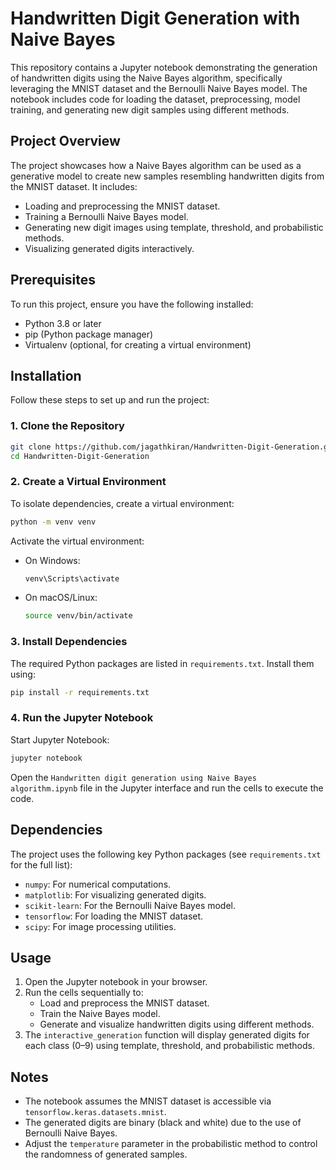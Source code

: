 # Handwritten Digit Generation with Naive Bayes

This repository contains a Jupyter notebook demonstrating the generation of handwritten digits using the Naive Bayes algorithm, specifically leveraging the MNIST dataset and the Bernoulli Naive Bayes model. The notebook includes code for loading the dataset, preprocessing, model training, and generating new digit samples using different methods.

## Project Overview

The project showcases how a Naive Bayes algorithm can be used as a generative model to create new samples resembling handwritten digits from the MNIST dataset. It includes:
- Loading and preprocessing the MNIST dataset.
- Training a Bernoulli Naive Bayes model.
- Generating new digit images using template, threshold, and probabilistic methods.
- Visualizing generated digits interactively.

## Prerequisites

To run this project, ensure you have the following installed:
- Python 3.8 or later
- pip (Python package manager)
- Virtualenv (optional, for creating a virtual environment)

## Installation

Follow these steps to set up and run the project:

### 1. Clone the Repository
```bash
git clone https://github.com/jagathkiran/Handwritten-Digit-Generation.git
cd Handwritten-Digit-Generation
```

### 2. Create a Virtual Environment
To isolate dependencies, create a virtual environment:
```bash
python -m venv venv
```

Activate the virtual environment:
- On Windows:
  ```bash
  venv\Scripts\activate
  ```
- On macOS/Linux:
  ```bash
  source venv/bin/activate
  ```

### 3. Install Dependencies
The required Python packages are listed in `requirements.txt`. Install them using:
```bash
pip install -r requirements.txt
```

### 4. Run the Jupyter Notebook
Start Jupyter Notebook:
```bash
jupyter notebook
```

Open the `Handwritten digit generation using Naive Bayes algorithm.ipynb` file in the Jupyter interface and run the cells to execute the code.

## Dependencies
The project uses the following key Python packages (see `requirements.txt` for the full list):
- `numpy`: For numerical computations.
- `matplotlib`: For visualizing generated digits.
- `scikit-learn`: For the Bernoulli Naive Bayes model.
- `tensorflow`: For loading the MNIST dataset.
- `scipy`: For image processing utilities.

## Usage
1. Open the Jupyter notebook in your browser.
2. Run the cells sequentially to:
   - Load and preprocess the MNIST dataset.
   - Train the Naive Bayes model.
   - Generate and visualize handwritten digits using different methods.
3. The `interactive_generation` function will display generated digits for each class (0–9) using template, threshold, and probabilistic methods.

## Notes
- The notebook assumes the MNIST dataset is accessible via `tensorflow.keras.datasets.mnist`.
- The generated digits are binary (black and white) due to the use of Bernoulli Naive Bayes.
- Adjust the `temperature` parameter in the probabilistic method to control the randomness of generated samples.
